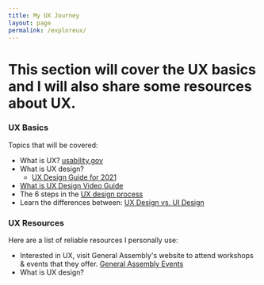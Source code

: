```yaml
---
title: My UX Journey
layout: page
permalink: /exploreux/
---
```

# This section will cover the UX basics and I will also share some resources about UX.

### **UX Basics**
Topics that will be covered:
- What is UX?
[usability.gov](https://www.usability.gov/what-and-why/user-experience.html)
- What is UX design?
  - [UX Design Guide for 2021](https://careerfoundry.com/en/blog/ux-design/what-is-user-experience-ux-design-everything-you-need-to-know-to-get-started/)
- [What is UX Design Video Guide](https://www.youtube.com/watch?v=v6n1i0qojws)
- The 6 steps in the [UX design process](https://www.invisionapp.com/inside-design/6-stages-ux-process/)
- Learn the differences between: [UX Design vs. UI Design](https://www.youtube.com/watch?v=Vnz_JbjxKFQ&t=8s)

### **UX Resources**
Here are a list of reliable resources I personally use:
- Interested in UX, visit General Assembly's website to attend workshops & events that they offer.
[General Assembly Events](https://generalassemb.ly/education?dateType=any&event=true&free=true&where=online)
- What is UX design? []()
